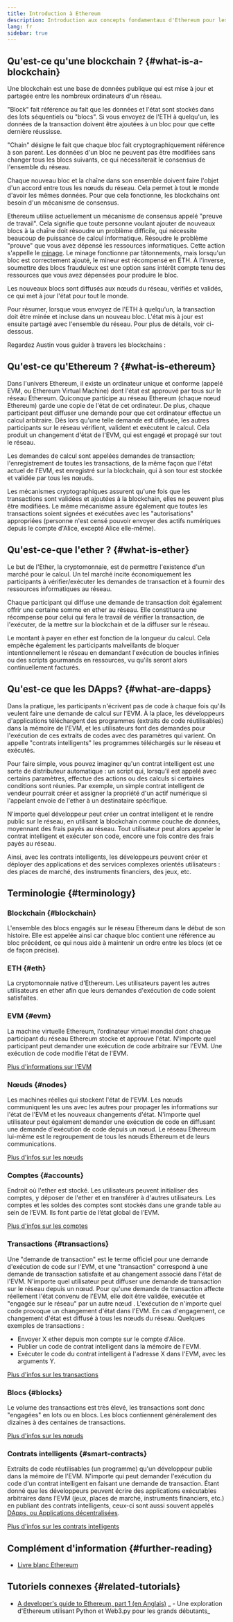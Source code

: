 ```yaml
---
title: Introduction à Ethereum
description: Introduction aux concepts fondamentaux d'Ethereum pour les développeurs de DApp.
lang: fr
sidebar: true
---
```


## Qu'est-ce qu'une blockchain ? {#what-is-a-blockchain}

Une blockchain est une base de données publique qui est mise à jour et partagée entre les nombreux ordinateurs d'un réseau.

"Block" fait référence au fait que les données et l'état sont stockés dans des lots séquentiels ou "blocs". Si vous envoyez de l'ETH à quelqu'un, les données de la transaction doivent être ajoutées à un bloc pour que cette dernière réussisse.

"Chain" désigne le fait que chaque bloc fait cryptographiquement référence à son parent. Les données d'un bloc ne peuvent pas être modifiées sans changer tous les blocs suivants, ce qui nécessiterait le consensus de l'ensemble du réseau.

Chaque nouveau bloc et la chaîne dans son ensemble doivent faire l'objet d'un accord entre tous les nœuds du réseau. Cela permet à tout le monde d'avoir les mêmes données. Pour que cela fonctionne, les blockchains ont besoin d'un mécanisme de consensus.

Ethereum utilise actuellement un mécanisme de consensus appelé "preuve de travail". Cela signifie que toute personne voulant ajouter de nouveaux blocs à la chaîne doit résoudre un problème difficile, qui nécessite beaucoup de puissance de calcul informatique. Résoudre le problème "prouve" que vous avez dépensé les ressources informatiques. Cette action s'appelle le [minage](/developers/docs/consensus-mechanisms/pow/mining/). Le minage fonctionne par tâtonnements, mais lorsqu'un bloc est correctement ajouté, le mineur est récompensé en ETH. À l'inverse, soumettre des blocs frauduleux est une option sans intérêt compte tenu des ressources que vous avez dépensées pour produire le bloc.

Les nouveaux blocs sont diffusés aux nœuds du réseau, vérifiés et validés, ce qui met à jour l'état pour tout le monde.

Pour résumer, lorsque vous envoyez de l'ETH à quelqu'un, la transaction doit être minée et incluse dans un nouveau bloc. L'état mis à jour est ensuite partagé avec l'ensemble du réseau. Pour plus de détails, voir ci-dessous.

Regardez Austin vous guider à travers les blockchains : <YouTube id="zcX7OJ-L8XQ" />

## Qu'est-ce qu'Ethereum ? {#what-is-ethereum}

Dans l'univers Ethereum, il existe un ordinateur unique et conforme (appelé EVM, ou Ethereum Virtual Machine) dont l'état est approuvé par tous sur le réseau Ethereum. Quiconque participe au réseau Ethereum (chaque nœud Ethereum) garde une copie de l'état de cet ordinateur. De plus, chaque participant peut diffuser une demande pour que cet ordinateur effectue un calcul arbitraire. Dès lors qu'une telle demande est diffusée, les autres participants sur le réseau vérifient, valident et exécutent le calcul. Cela produit un changement d'état de l'EVM, qui est engagé et propagé sur tout le réseau.

Les demandes de calcul sont appelées demandes de transaction; l'enregistrement de toutes les transactions, de la même façon que l'état actuel de l'EVM, est enregistré sur la blockchain, qui à son tour est stockée et validée par tous les nœuds.

Les mécanismes cryptographiques assurent qu'une fois que les transactions sont validées et ajoutées à la blockchain, elles ne peuvent plus être modifiées. Le même mécanisme assure également que toutes les transactions soient signées et exécutées avec les "autorisations" appropriées (personne n'est censé pouvoir envoyer des actifs numériques depuis le compte d'Alice, excepté Alice elle-même).

## Qu'est-ce-que l'ether ? {#what-is-ether}

Le but de l'Ether, la cryptomonnaie, est de permettre l'existence d'un marché pour le calcul. Un tel marché incite économiquement les participants à vérifier/exécuter les demandes de transaction et à fournir des ressources informatiques au réseau.

Chaque participant qui diffuse une demande de transaction doit également offrir une certaine somme en ether au réseau. Elle constituera une récompense pour celui qui fera le travail de vérifier la transaction, de l'exécuter, de la mettre sur la blockchain et de la diffuser sur le réseau.

Le montant à payer en ether est fonction de la longueur du calcul. Cela empêche également les participants malveillants de bloquer intentionnellement le réseau en demandant l'exécution de boucles infinies ou des scripts gourmands en ressources, vu qu'ils seront alors continuellement facturés.

## Qu'est-ce que les DApps? {#what-are-dapps}

Dans la pratique, les participants n'écrivent pas de code à chaque fois qu'ils veulent faire une demande de calcul sur l'EVM. À la place, les développeurs d'applications téléchargent des programmes (extraits de code réutilisables) dans la mémoire de l'EVM, et les utilisateurs font des demandes pour l'exécution de ces extraits de codes avec des paramètres qui varient. On appelle "contrats intelligents" les programmes téléchargés sur le réseau et exécutés.

Pour faire simple, vous pouvez imaginer qu'un contrat intelligent est une sorte de distributeur automatique : un script qui, lorsqu'il est appelé avec certains paramètres, effectue des actions ou des calculs si certaines conditions sont réunies. Par exemple, un simple contrat intelligent de vendeur pourrait créer et assigner la propriété d'un actif numérique si l'appelant envoie de l'ether à un destinataire spécifique.

N'importe quel développeur peut créer un contrat intelligent et le rendre public sur le réseau, en utilisant la blockchain comme couche de données, moyennant des frais payés au réseau. Tout utilisateur peut alors appeler le contrat intelligent et exécuter son code, encore une fois contre des frais payés au réseau.

Ainsi, avec les contrats intelligents, les développeurs peuvent créer et déployer des applications et des services complexes orientés utilisateurs : des places de marché, des instruments financiers, des jeux, etc.

## Terminologie {#terminology}

### Blockchain {#blockchain}

L'ensemble des blocs engagés sur le réseau Ethereum dans le début de son histoire. Elle est appelée ainsi car chaque bloc contient une référence au bloc précédent, ce qui nous aide à maintenir un ordre entre les blocs (et ce de façon précise).

### ETH {#eth}

La cryptomonnaie native d'Ethereum. Les utilisateurs payent les autres utilisateurs en ether afin que leurs demandes d'exécution de code soient satisfaites.

### EVM {#evm}

La machine virtuelle Ethereum, l’ordinateur virtuel mondial dont chaque participant du réseau Ethereum stocke et approuve l'état. N'importe quel participant peut demander une exécution de code arbitraire sur l'EVM. Une exécution de code modifie l'état de l'EVM.

[Plus d'informations sur l'EVM](/developers/docs/evm/)

### Nœuds {#nodes}

Les machines réelles qui stockent l'état de l'EVM. Les nœuds communiquent les uns avec les autres pour propager les informations sur l'état de l'EVM et les nouveaux changements d'état. N'importe quel utilisateur peut également demander une exécution de code en diffusant une demande d'exécution de code depuis un nœud. Le réseau Ethereum lui-même est le regroupement de tous les nœuds Ethereum et de leurs communications.

[Plus d'infos sur les nœuds](/developers/docs/nodes-and-clients/)

### Comptes {#accounts}

Endroit où l'ether est stocké. Les utilisateurs peuvent initialiser des comptes, y déposer de l'ether et en transférer à d'autres utilisateurs. Les comptes et les soldes des comptes sont stockés dans une grande table au sein de l’EVM. Ils font partie de l’état global de l’EVM.

[Plus d'infos sur les comptes](/developers/docs/accounts/)

### Transactions {#transactions}

Une "demande de transaction" est le terme officiel pour une demande d'exécution de code sur l'EVM, et une "transaction" correspond à une demande de transaction satisfaite et au changement associé dans l'état de l'EVM. N'importe quel utilisateur peut diffuser une demande de transaction sur le réseau depuis un nœud. Pour qu'une demande de transaction affecte réellement l'état convenu de l'EVM, elle doit être validée, exécutée et "engagée sur le réseau" par un autre nœud . L'exécution de n'importe quel code provoque un changement d'état dans l'EVM. En cas d'engagement, ce changement d'état est diffusé à tous les nœuds du réseau. Quelques exemples de transactions :

- Envoyer X ether depuis mon compte sur le compte d'Alice.
- Publier un code de contrat intelligent dans la mémoire de l'EVM.
- Exécuter le code du contrat intelligent à l'adresse X dans l'EVM, avec les arguments Y.

[Plus d'infos sur les transactions](/developers/docs/transactions/)

### Blocs {#blocks}

Le volume des transactions est très élevé, les transactions sont donc "engagées" en lots ou en blocs. Les blocs contiennent généralement des dizaines à des centaines de transactions.

[Plus d'infos sur les nœuds](/developers/docs/blocks/)

### Contrats intelligents {#smart-contracts}

Extraits de code réutilisables (un programme) qu'un développeur publie dans la mémoire de l'EVM. N'importe qui peut demander l'exécution du code d'un contrat intelligent en faisant une demande de transaction. Étant donné que les développeurs peuvent écrire des applications exécutables arbitraires dans l'EVM (jeux, places de marché, instruments financiers, etc.) en publiant des contrats intelligents, ceux-ci sont aussi souvent appelés [DApps, ou Applications décentralisées](/developers/docs/dapps/).

[Plus d'infos sur les contrats intelligents](/developers/docs/smart-contracts/)

## Complément d'information {#further-reading}

- [Livre blanc Ethereum](/whitepaper/)

## Tutoriels connexes {#related-tutorials}

- [A developer's guide to Ethereum, part 1 (en Anglais)](/developers/tutorials/a-developers-guide-to-ethereum-part-one/) _ - Une exploration d'Ethereum utilisant Python et Web3.py pour les grands débutants_
